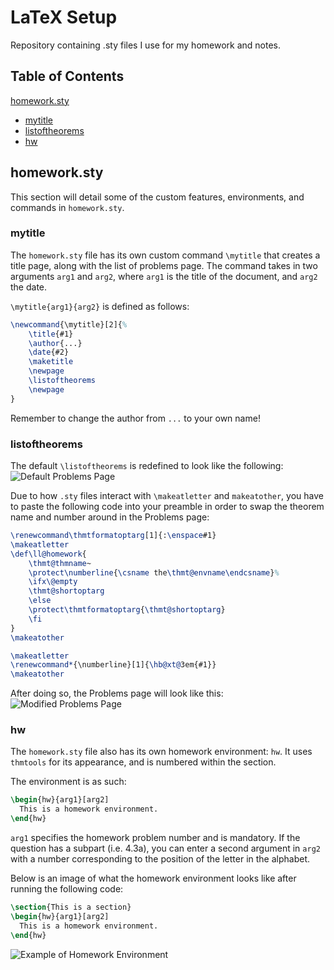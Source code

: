 # LaTeX Setup
Repository containing .sty files I use for my homework and notes.

## Table of Contents
[homework.sty](#homeworksty)

  - [mytitle](#mytitle)
  - [listoftheorems](#listoftheorems)
  - [hw](#hw)

## homework.sty
This section will detail some of the custom features, environments, and commands in `homework.sty`.
### mytitle
The `homework.sty` file has its own custom command `\mytitle` that creates a title page, along with the list of problems page. The command takes in two arguments `arg1` and `arg2`, where `arg1` is the title of the document, and `arg2` the date.

`\mytitle{arg1}{arg2}` is defined as follows:
```latex
\newcommand{\mytitle}[2]{%
	\title{#1}
	\author{...}
	\date{#2}
	\maketitle
	\newpage
	\listoftheorems
	\newpage
}
```
Remember to change the author from `...` to your own name!

### listoftheorems
The default `\listoftheorems` is redefined to look like the following:
![Default Problems Page](https://github.com/ktm-p/LaTeX-Setup/assets/119767232/cd20f5c4-028d-44ff-8f9c-d4ee8f751d54)

Due to how `.sty` files interact with `\makeatletter` and `makeatother`, you have to paste the following code into your preamble in order to swap the theorem name and number around in the Problems page:
```latex
\renewcommand\thmtformatoptarg[1]{:\enspace#1}
\makeatletter
\def\ll@homework{
	\thmt@thmname~
	\protect\numberline{\csname the\thmt@envname\endcsname}%
	\ifx\@empty
	\thmt@shortoptarg
	\else
	\protect\thmtformatoptarg{\thmt@shortoptarg}
	\fi
}
\makeatother

\makeatletter
\renewcommand*{\numberline}[1]{\hb@xt@3em{#1}}
\makeatother	
```

After doing so, the Problems page will look like this:
![Modified Problems Page](https://github.com/ktm-p/LaTeX-Setup/assets/119767232/e6577631-5fb1-4a79-adee-a9e3064aca4a)


### hw
The `homework.sty` file also has its own homework environment: `hw`. It uses `thmtools` for its appearance, and is numbered within the section.

The environment is as such:
```latex
\begin{hw}{arg1}[arg2]
  This is a homework environment.
\end{hw}
```

`arg1` specifies the homework problem number and is mandatory. If the question has a subpart (i.e. 4.3a), you can enter a second argument in `arg2` with a number corresponding to the position of the letter in the alphabet.

Below is an image of what the homework environment looks like after running the following code:
```latex
\section{This is a section}
\begin{hw}{arg1}[arg2]
  This is a homework environment.
\end{hw}
```
![Example of Homework Environment](https://github.com/ktm-p/LaTeX-Setup/assets/119767232/df1eb014-6e13-4300-825d-d3a228d7e069)

